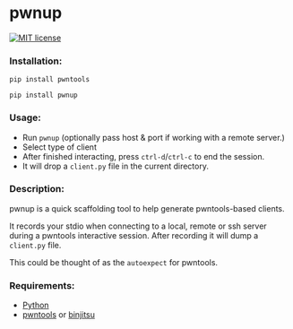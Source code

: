 # pwnup

[![MIT license](http://img.shields.io/badge/license-MIT-brightgreen.svg)](http://opensource.org/licenses/MIT)

### Installation:

`pip install pwntools`

`pip install pwnup`

### Usage:

- Run `pwnup` (optionally pass host & port if working with a remote server.)
- Select type of client
- After finished interacting, press `ctrl-d`/`ctrl-c` to end the session.
- It will drop a `client.py` file in the current directory.

### Description:

pwnup is a quick scaffolding tool to help generate pwntools-based clients.

It records your stdio when connecting to a local, remote or ssh server during a pwntools interactive session.  After recording it will dump a `client.py` file.

This could be thought of as the `autoexpect` for pwntools.

### Requirements:
- [Python](https://www.python.org/)
- [pwntools](https://github.com/Gallopsled/pwntools) or [binjitsu](https://github.com/binjitsu/binjitsu)
